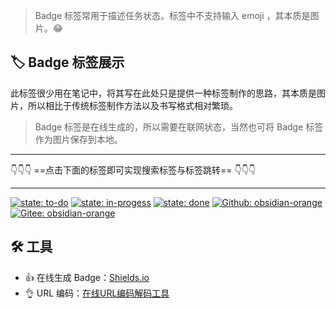 >Badge 标签常用于描述任务状态。标签中不支持输入 emoji ，其本质是图片。😂
## 🏷 Badge 标签展示

此标签很少用在笔记中，将其写在此处只是提供一种标签制作的思路，其本质是图片，所以相比于传统标签制作方法以及书写格式相对繁琐。

>Badge 标签是在线生成的，所以需要在联网状态，当然也可将 Badge 标签作为图片保存到本地。

---

👇👇👇  ==点击下面的标签即可实现搜索标签与标签跳转== 👇👇👇

---

[![state: to-do](https://img.shields.io/static/v1?label=state&message=to-do&color=6425D0&labelColor=BB93F9)](obsidian://search?query=tag:%23state%2Fto-do) [![state: in-progess](https://img.shields.io/static/v1?label=state&message=in-progess&color=success&labelColor=2EA121)](obsidian://search?query=tag:%23state%2Fin-progess)  [![state: done](https://img.shields.io/static/v1?label=state&message=done&color=DE7802&labelColor=FED4A4)](obsidian://search?query=tag:%23state%2Fdone%F0%9F%8E%89)  [![Github: obsidian-orange](https://img.shields.io/static/v1?label=Github&message=obsidian-orange&color=F98E8B&labelColor=D83931&logo=github)](https://github.com/iEchoxu/obsidian_orange) [![Gitee: obsidian-orange](https://img.shields.io/static/v1?label=Gitee&message=obsidian-orange&style=social&logo=gitee)](https://gitee.com/echoxu1033/obsidian_orange)

## 🛠 工具

- 👍 在线生成 Badge：[Shields.io](https://shields.io/)
- 👌  URL 编码：[在线URL编码解码工具](http://www.jsons.cn/urlencode/)